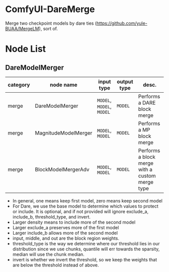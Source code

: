 # ComfyUI-DareMerge
Merge two checkpoint models by dare ties (https://github.com/yule-BUAA/MergeLM), sort of.

# Node List

## DareModelMerger

|category|node name|input type|output type|desc.|
| --- | --- | --- | --- | --- |
|merge|DareModelMerger|`MODEL`, `MODEL`, `MODEL`|`MODEL`|Performs a DARE block merge|
|merge|MagnitudeModelMerger|`MODEL`, `MODEL`|`MODEL`|Performs a MP block merge|
|merge|BlockModelMergerAdv|`MODEL`, `MODEL`|`MODEL`|Performs a block merge with a custom merge type|

* In general, one means keep first model, zero means keep second model
* For Dare, we use the base model to determine which values to protect or include.  It is optional, and if not provided will ignore exclude_a, include_b, threshold_type, and invert.
* Larger density means to include more of the second model
* Larger exclude_a preserves more of the first model
* Larger include_b allows more of the second model
* input, middle, and out are the block region weights.
* threshold_type is the way we determine where our threshold lies in our distribution since we use chunks, quantile will err towards the sparsity, median will use the chunk median.
* invert is whether we invert the threshold, so we keep the weights that are below the threshold instead of above.


